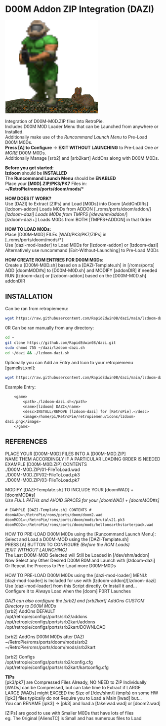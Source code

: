 # D00M Addon ZIP Integration (DAZI)  
![lzdoom-dazi.png](https://raw.githubusercontent.com/RapidEdwin08/dazi/main/lzdoom-dazi.png)  

Integration of D00M-M0D.ZIP files into RetroPie.  
Includes D00M M0D Loader Menu that can be Launched from anywhere or Installed.  
Additionally make use of the *Runcommand Launch Menu* to Pre-Load D00M M0Ds.  
**Press [A] to Configure** -> **EXIT WITHOUT LAUNCHING** to Pre-Load One *or MORE* D00M M0Ds.  
Additionally Manage [srb2] and [srb2kart] AddOns along with D00M M0Ds.  

**Before you get started:**  
**lzdoom** should be **INSTALLED**  
The **Runcommand Launch Menu** should be **ENABLED**  
Place your **[M0D].ZIP/PK3/PK7** Files in: **~/RetroPie/roms/ports/doom/mods/***  

**HOW DOES IT WORK?**  
Use [DAZI] to Extract [ZIPs] and Load [M0Ds] into Doom [AddOnDIRs]  
[lzdoom-addon] Loads M0Ds from ADDON [..roms/ports/doom/addon/*]  
[lzdoom-dazi]  Loads M0Ds from TMPFS [/dev/shm/addon/*]  
[lzdoom-dazi+] Loads M0Ds from BOTH  [TMPFS+ADDON] in that 0rder  

**HOW TO LOAD M0Ds:**  
Place [D00M-M0D] FILEs [WAD/PK3/PK7/ZIPs] in [..roms/ports/doom/mods/*]  
Use [dazi-mod-loader] to Load M0Ds for [lzdoom-addon] or [lzdoom-dazi]  
Alternatively use runcommand [Exit-Without-Launching] to Pre-Load M0Ds  

**HOW CREATE ROM ENTRIES FOR D00M M0Ds:**  
Create a [D00M-M0D.sh] based on a [DAZI-Template.sh] in [/roms/ports]  
ADD [doomMOD#s] to [D00M-M0D.sh] and MODIFY [addonDIR] if needed  
RUN [lzdoom-dazi] or [lzdoom-addon] based on the [D00M-M0D.sh] addonDIR  

## INSTALLATION  

Can be ran from retropiemenu:  

```bash
wget https://raw.githubusercontent.com/RapidEdwin08/dazi/main/lzdoom-dazi.sh -P ~/RetroPie/retropiemenu
```

0R Can be ran manually from any directory:  
```bash
cd ~
git clone https://github.com/RapidEdwin08/dazi.git
sudo chmod 755 ~/dazi/lzdoom-dazi.sh
cd ~/dazi && ./lzdoom-dazi.sh
```

0ptionally you can Add an Entry and Icon to your retropiemenu [gamelist.xml]:  
```bash
wget https://raw.githubusercontent.com/RapidEdwin08/dazi/main/lzdoom-dazi.png -P ~/RetroPie/retropiemenu/icons
```
Example Entry:  
```
	<game>
		<path>./lzdoom-dazi.sh</path>
		<name>[lzdoom] DAZI</name>
		<desc>INSTALL/REMOVE [lzdoom-dazi] for [RetroPie].</desc>
		<image>/home/pi/RetroPie/retropiemenu/icons/lzdoom-dazi.png</image>
	</game>
```
## REFERENCES   

PLACE YOUR [D00M-M0D] FILES INTO A [D00M-M0D.ZIP]  
NAME THEM ACCORDINGLY IF A PARTICULAR L0ADING 0RDER IS NEEDED  
	EXAMPLE [D00M-M0D.ZIP] CONTENTS  
	./D00M-M0D.ZIP/01-FileToLoad.wad  
	./D00M-M0D.ZIP/02-FileToLoad.pk3  
	./D00M-M0D.ZIP/03-FileToLoad.pk7  

MODIFY [DAZI-Template.sh] TO INCLUDE YOUR [doomWAD] + [doomMOD#s]  
*Use FULL PATHs and AVOID SPACES for your [doomWAD] + [doomMOD#s]*  

	# EXAMPLE [DAZI-Template.sh] CONTENTS #  
	doomWAD=~/RetroPie/roms/ports/doom/doom2.wad  
	doomMOD1=~/RetroPie/roms/ports/doom/mods/brutalv21.pk3  
	doomMOD2=~/RetroPie/roms/ports/doom/mods/hellonearthstarterpack.wad  

HOW TO PRE-LOAD D00M M0Ds using the [Runcommand Launch Menu]:  
Select and Load a D00M-MOD using the [DAZI-Template.sh]  
PRESS [A] BUTTON TO CONFIGURE *(Before the ROM Loads)*  
*[EXIT WITHOUT LAUNCHING]*  
The Last D00M-M0D Selected will Still be Loaded in [/dev/shm/addon]  
Now Select any 0ther Desired D00M R0M and Launch with [lzdoom-dazi]  
Or Repeat the Process to Pre-Load more D00M-M0Ds  

HOW TO PRE-LOAD D00M M0Ds using the [dazi-mod-loader] MENU:  
[dazi-mod-loader] is Included for use with [lzdoom-addon]/[lzdoom-dazi]  
Use [dazi-mod-loader] from this Script directly, 0r Install it and...  
Configure it to Always Load when the [doom] P0RT Launches  

*DAZI can also configure the [srb2] and [srb2kart] AddOns CUSTOM Directory to D00M M0Ds*  
[srb2] AddOns DEFAULT  
/opt/retropie/configs/ports/srb2/addons  
/opt/retropie/configs/ports/srb2kart/addons  
/opt/retropie/configs/ports/srb2kart/DOWNLOAD  

[srb2] AddOns D00M M0Ds after DAZI  
~/RetroPie/roms/ports/doom/mods/srb2  
~/RetroPie/roms/ports/doom/mods/srb2kart  

[srb2] Configs  
/opt/retropie/configs/ports/srb2/config.cfg  
/opt/retropie/configs/ports/srb2kart/kartconfig.cfg  

**TIPs**  
[pk3/pk7] are Compressed Files Already, NO NEED to ZIP Individually  
[WADs] can be Compressed, but can take time to Extract if LARGE  
LARGE [WADs] might EXCEED the Size of [/dev/shm/] (tmpfs) on some HW  
 [ipk3] files typically do not Require you to Load a Main [iwad] but...  
You can RENAME [ipk3] -> [pk3] and load a [fakeiwad.wad] or [doom2.wad]  

[ZIPs] are good to use with Smaller M0Ds that have lots of files  
eg. The 0riginal [AliensTC] is Small and has numerous files to Load  
